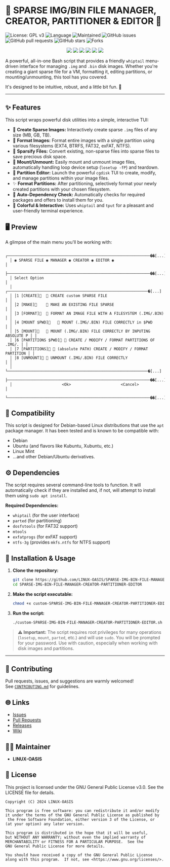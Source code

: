 # 💾 SPARSE IMG/BIN FILE MANAGER, CREATOR, PARTITIONER & EDITOR 💾

![License: GPL v3](https://img.shields.io/badge/License-GPLv3-blue.svg?style=for-the-badge)
![Language](https://img.shields.io/badge/language-Bash-brightgreen.svg?style=for-the-badge)
![Maintained](https://img.shields.io/badge/Maintained%3F-yes-green.svg?style=for-the-badge)
![GitHub issues](https://img.shields.io/github/issues/LINUX-OASIS/SPARSE-IMG-BIN-FILE-MANAGER-CREATOR-PARTITIONER-EDITOR?style=for-the-badge&color=yellow)
![GitHub pull requests](https://img.shields.io/github/issues-pr/LINUX-OASIS/SPARSE-IMG-BIN-FILE-MANAGER-CREATOR-PARTITIONER-EDITOR?style=for-the-badge&color=lightgrey)
![GitHub stars](https://img.shields.io/github/stars/LINUX-OASIS/SPARSE-IMG-BIN-FILE-MANAGER-CREATOR-PARTITIONER-EDITOR?style=for-the-badge&color=orange)
![Forks](https://img.shields.io/github/forks/LINUX-OASIS/SPARSE-IMG-BIN-FILE-MANAGER-CREATOR-PARTITIONER-EDITOR?style=for-the-badge&color=informational)

<p align="center">
  <img src="https://forthebadge.com/images/badges/built-with-love.svg" />
  <img src="https://forthebadge.com/images/badges/powered-by-linux.svg" />
  <img src="https://forthebadge.com/images/badges/works-with-ubuntu.svg" />
  <img src="https://forthebadge.com/images/badges/requires-linux.svg" />
  <img src="https://forthebadge.com/images/badges/uses-bash.svg" />
  <img src="https://forthebadge.com/images/badges/still-works.svg" />
</p>

A powerful, all-in-one Bash script that provides a friendly `whiptail` menu-driven interface for managing `.img` and `.bin` disk images. Whether you're creating a giant sparse file for a VM, formatting it, editing partitions, or mounting/unmounting, this tool has you covered.

It's designed to be intuitive, robust, and a little bit fun. 🥳

---

## ✨ Features

This script wraps powerful disk utilities into a simple, interactive TUI:

*   🥞 **Create Sparse Images:** Interactively create sparse `.img` files of any size (MB, GB, TB).
*   🍱 **Format Images:** Format entire images with a single partition using various filesystems (EXT4, BTRFS, FAT32, exFAT, NTFS).
*   🫙 **Sparsify Files:** Convert existing, non-sparse files into sparse files to save precious disk space.
*   🥭 **Mount/Unmount:** Easily mount and unmount image files, automatically handling loop device setup (`losetup -fP`) and teardown.
*   🍣 **Partition Editor:** Launch the powerful `cgdisk` TUI to create, modify, and manage partitions within your image files.
*   ✨ **Format Partitions:** After partitioning, selectively format your newly created partitions with your chosen filesystem.
*   🤖 **Auto-Dependency Check:** Automatically checks for required packages and offers to install them for you.
*   🎨 **Colorful & Interactive:** Uses `whiptail` and `tput` for a pleasant and user-friendly terminal experience.

## 🖥️ Preview

A glimpse of the main menu you'll be working with:

```
  ┌───────────────────────────────────────────────────────────────��[...]
  │ ◉ SPARSE FILE ◉ MANAGER ◉ CREATOR ◉ EDITOR ◉                            │
  ├───────────────────────────────────────────────────────────────��[...]
  │ Select Option                                                             │
  │ ┌──────────────────────────────────────────────────────────────�[...]
  │ │1 [CREATE]🥞  🥞 CREATE custom SPARSE FILE                             │ │
  │ │2 [MAKE]🫙    🫙 MAKE AN EXISTING FILE SPARSE                           │ │
  │ │3 [FORMAT]🍱  🍱 FORMAT AN IMAGE FILE WITH A FILESYSTEM (.IMG/.BIN)    │ │
  │ │4 [MOUNT $PWD]🥭   🥭 MOUNT (.IMG/.BIN) FILE CORRECTLY in $PWD          │ │
  │ │5 [MOUNT]🥭   🥭 MOUNT (.IMG/.BIN) FILE CORRECTLY BY INPUTING ABSOLUTE P │ │
  │ │6 [PARTITIONS $PWD]🍣 🍣 CREATE / MODIFY / FORMAT PARTITIONS OF .IMG/. │ │
  │ │7 [PARTITIONS]🍣 🍣 (absolute PATH) CREATE / MODIFY / FORMAT PARTITION │ │
  │ │8 [UNMOUNT]🦞 🦞 UNMOUNT (.IMG/.BIN) FILE CORRECTLY                     │ │
  │ └──────────────────────────────────────────────────────────────�[...]
  ├───────────────────────────────────────────────────────────────��[...]
  │                      <Ok>                      <Cancel>                     │
  └───────────────────────────────────────────────────────────────��[...]
```

## 🐧 Compatibility

This script is designed for Debian-based Linux distributions that use the `apt` package manager. It has been tested and is known to be compatible with:
*   Debian
*   Ubuntu (and flavors like Kubuntu, Xubuntu, etc.)
*   Linux Mint
*   ...and other Debian/Ubuntu derivatives.

## ⚙️ Dependencies

The script requires several command-line tools to function. It will automatically check if they are installed and, if not, will attempt to install them using `sudo apt install`.

**Required Dependencies:**
*   `whiptail` (for the user interface)
*   `parted` (for partitioning)
*   `dosfstools` (for FAT32 support)
*   `mtools`
*   `exfatprogs` (for exFAT support)
*   `ntfs-3g` (provides `mkfs.ntfs` for NTFS support)

## 🚀 Installation & Usage

1.  **Clone the repository:**
    ```bash
    git clone https://github.com/LINUX-OASIS/SPARSE-IMG-BIN-FILE-MANAGER-CREATOR-PARTITIONER-EDITOR.git
    cd SPARSE-IMG-BIN-FILE-MANAGER-CREATOR-PARTITIONER-EDITOR
    ```

2.  **Make the script executable:**
    ```bash
    chmod +x custom-SPARSE-IMG-BIN-FILE-MANAGER-CREATOR-PARTITIONER-EDITOR.sh
    ```

3.  **Run the script:**
    ```bash
    ./custom-SPARSE-IMG-BIN-FILE-MANAGER-CREATOR-PARTITIONER-EDITOR.sh
    ```

> **⚠️ Important:** The script requires root privileges for many operations (`losetup`, `mount`, `parted`, etc.) and will use `sudo`. You will be prompted for your password. Use with caution, especially when working with disk images and partitions.

---

## 💬 Contributing

Pull requests, issues, and suggestions are warmly welcomed!  
See [`CONTRIBUTING.md`](https://github.com/LINUX-OASIS/SPARSE-IMG-BIN-FILE-MANAGER-CREATOR-PARTITIONER-EDITOR/blob/main/CONTRIBUTING.md) for guidelines.

## 🌐 Links

*   [Issues](https://github.com/LINUX-OASIS/SPARSE-IMG-BIN-FILE-MANAGER-CREATOR-PARTITIONER-EDITOR/issues)
*   [Pull Requests](https://github.com/LINUX-OASIS/SPARSE-IMG-BIN-FILE-MANAGER-CREATOR-PARTITIONER-EDITOR/pulls)
*   [Releases](https://github.com/LINUX-OASIS/SPARSE-IMG-BIN-FILE-MANAGER-CREATOR-PARTITIONER-EDITOR/releases)
*   [Wiki](https://github.com/LINUX-OASIS/SPARSE-IMG-BIN-FILE-MANAGER-CREATOR-PARTITIONER-EDITOR/wiki)

## 🧙‍♂️ Maintainer

*   **LINUX-OASIS**

## 📜 License

This project is licensed under the GNU General Public License v3.0. See the LICENSE file for details.

```
Copyright (C) 2024 LINUX-OASIS

This program is free software: you can redistribute it and/or modify
it under the terms of the GNU General Public License as published by
 the Free Software Foundation, either version 3 of the License, or
(at your option) any later version.

This program is distributed in the hope that it will be useful,
but WITHOUT ANY WARRANTY; without even the implied warranty of
MERCHANTABILITY or FITNESS FOR A PARTICULAR PURPOSE.  See the
GNU General Public License for more details.

You should have received a copy of the GNU General Public License
along with this program.  If not, see <https://www.gnu.org/licenses/>.
```
